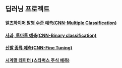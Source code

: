 ## 딥러닝 프로젝트

#### <a href="https://github.com/SOYOUNGdev/project_deep_learning/wiki/4-Level-Classification-of-Alzheimer's-Disease-(CNN-%E2%80%90-Multiple-Classification)"> 알츠하이머 발병 수준 예측(CNN-Multiple Classification) </a>

#### <a href="https://github.com/SOYOUNGdev/project_deep_learning/wiki/Apple-or-Tomato-%E2%80%90-CNN-Project(Binary-Classification)"> 사과, 토마토 예측(CNN-Binary classification) </a>

#### <a href="https://github.com/SOYOUNGdev/project_deep_learning/wiki/Multiple-classification-of-Shoes-%E2%80%90-CNN-Project(Fine-Tuning)"> 신발 종류 예측(CNN-Fine Tuning) </a>

#### <a href="https://github.com/SOYOUNGdev/project_deep_learning/wiki/Time-Series-Project-(Starbucks-%EC%A3%BC%EA%B0%80-%EC%98%88%EC%B8%A1)"> 시계열 데이터 (스타벅스 주식 예측) </a>
